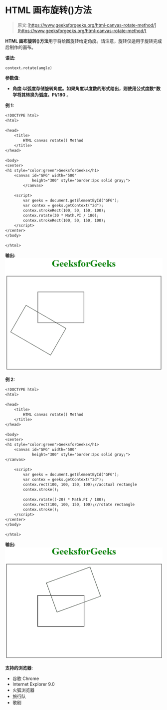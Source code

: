 # HTML 画布旋转()方法

> 原文:[https://www.geeksforgeeks.org/html-canvas-rotate-method/](https://www.geeksforgeeks.org/html-canvas-rotate-method/)

**HTML 画布旋转()方法**用于将绘图旋转给定角度。请注意，旋转仅适用于旋转完成后制作的画布。

**语法:**

```
context.rotate(angle)
```

**参数值:**

*   **角度:**以弧度存储旋转角度。如果角度以度数的形式给出，则使用公式**度数*数学将其转换为弧度。PI/180** 。

**例 1:**

```
<!DOCTYPE html> 
<html> 

<head> 
    <title> 
        HTML canvas rotate() Method
    </title> 
</head> 

<body> 
<center>
<h1 style="color:green">GeeksforGeeks</h1>
    <canvas id="GFG" width="500"
            height="300" style="border:2px solid gray;"> 
        </canvas> 

    <script> 
        var geeks = document.getElementById("GFG"); 
        var contex = geeks.getContext("2d");
        contex.strokeRect(100, 50, 150, 100); 
        contex.rotate(30 * Math.PI / 180);
        contex.strokeRect(100, 50, 150, 100);
    </script> 
</center>
</body> 

</html>                         
```

**输出:**
![](img/17f8a052fdb2db3121a4fa3eca25de34.png)

**例 2:**

```
<!DOCTYPE html> 
<html> 

<head> 
    <title> 
        HTML canvas rotate() Method
    </title> 
</head> 

<body> 
<center>
<h1 style="color:green">GeeksforGeeks</h1>
    <canvas id="GFG" width="500"
            height="300" style="border:2px solid gray;"> 
</canvas> 

    <script> 
        var geeks = document.getElementById("GFG"); 
        var contex = geeks.getContext("2d"); 
        contex.rect(100, 100, 150, 100);//acctual rectangle
        contex.stroke(); 

        contex.rotate((-20) * Math.PI / 180);
        contex.rect(100, 100, 150, 100);//rotate rectangle
        contex.stroke();
    </script> 
</center>
</body> 

</html>                                      
```

**输出:**
![](img/7dee710d785dde865853fd03beb33a4f.png)

**支持的浏览器:**

*   谷歌 Chrome
*   Internet Explorer 9.0
*   火狐浏览器
*   旅行队
*   歌剧